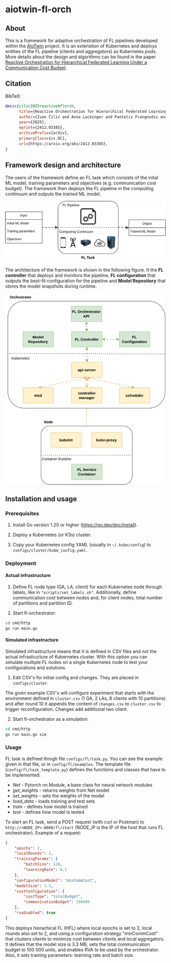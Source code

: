 # aiotwin-fl-orch

## About

This is a framework for adaptive orchestration of FL pipelines developed within the [AIoTwin](https://aiotwin.eu/) project. 
It is an extenstion of Kubernetes and deploys entities of the FL pipeline (clients and aggregators) as Kubernetes pods.
More details about the design and algorithms can be found in the paper [Reactive Orchestration for Hierarchical Federated Learning Under a Communication Cost Budget](https://arxiv.org/abs/2412.03385).

## Citation

BibTeX:

```bibtex
@misc{cilic2025reactivehflorch,
      title={Reactive Orchestration for Hierarchical Federated Learning Under a Communication Cost Budget}, 
      author={Ivan Čilić and Anna Lackinger and Pantelis Frangoudis and Ivana Podnar Žarko and Alireza Furutanpey and Ilir Murturi and Schahram Dustdar},
      year={2025},
      eprint={2412.03385},
      archivePrefix={arXiv},
      primaryClass={cs.DC},
      url={https://arxiv.org/abs/2412.03385}, 
}
```

## Framework design and architecture

The users of the framework define an FL task which consists of the inital ML model, training parameters and objectives (e.g. communication cost budget).
The framework then deploys the FL pipeline in the computing continuum and outputs the trained ML model.

![FL task](assets/fl_task.png)

The architecture of the framework is shown in the following figure. It the **FL controller** that deploys and monitors the pipeline, **FL configuration** that outputs the best-fit configuration for the pipeline and **Model Repository** that stores the model snapshots during runtime.

![Architecture](assets/arch.png)

## Installation and usage

### Prerequisites

1. Install Go version 1.20 or higher (https://go.dev/doc/install).

2. Deploy a Kubernetes (or K3s) cluster.

3. Copy your Kubernetes config YAML (usually in `~/.kube/config`) to `configs/cluster/kube_config.yaml`.

### Deployment

#### Actual infrastructure

1. Define FL node type (GA, LA, client) for each Kubernetes node through labels, like in `"scripts/set_labels.sh"`. Additionally, define communication cost between nodes and, for client nodes, total number of partitions and partition ID.

2. Start fl-orchestrator:

```bash
cd cmd/http
go run main.go
```

#### Simulated infrastructure

Simulated infrastructure means that it is defined in CSV files and not the actual infrastructure of Kubernetes cluster. With this option you can simulate multiple FL nodes on a single Kubernetes node to test your configurations and solutions.

1. Edit CSV's for initial config and changes. They are placed in `configs/cluster`.

The given example CSV's will configure experiment that starts with the environment defined in `cluster.csv` (1 GA, 2 LAs, 8 clients with 10 partitions) and after round 10 it appends the content of `changes.csv` to `cluster.csv` to trigger reconfiguration. Changes add additional two client.

2. Start fl-orchestrator as a simulation:

```bash
cd cmd/http
go run main.go sim
```

### Usage

FL task is defined throgh file `configs/fl/task.py`. You can see the example given in that file, or in `config/fl/examples`. The template file (`config/fl/task_template.py`) defines the functions and classes that have to be implemented:
- _Net_ - Pytorch nn.Module, a base class for neural network modules
- _get_weights_ - returns weights from Net model
- _set_weights_ - sets the weights of the model
- _load_data_ - loads training and test sets
- _train_ - defines how model is trained
- _test_ - defines how model is tested

To start an FL task, send a POST request (with curl or Postman) to `http://<NODE_IP>:8080/fl/start` (NODE_IP is the IP of the host that runs FL orchestrator). Example of a request:

```json
{
    "epochs": 2,
    "localRounds": 2,
    "trainingParams": {
        "batchSize": 128,
        "learningRate": 0.1
    },
    "configurationModel": "minCommCost",
    "modelSize": 3.3,
    "costConfiguration": {
        "costType": "totalBudget",
        "communicationBudget": 100000
    },
    "rvaEnabled": true
}
```

This deploys hierachical FL (HFL) where local epochs is set to 2, local rounds also set to 2, and using a configuration strategy "minCommCost" that clusters clients to minimize cost between clients and local aggregators. It defines that the model size is 3.3 MB, sets the total communication budget to 100 000 units, and enables RVA to be used by the orchestrator.
Also, it sets training parameters: learning rate and batch size.
